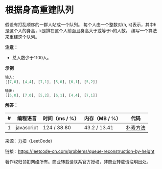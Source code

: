 # 根据身高重建队列

假设有打乱顺序的一群人站成一个队列。 每个人由一个整数对(h, k)表示，其中h是这个人的身高，k是排在这个人前面且身高大于或等于h的人数。 编写一个算法来重建这个队列。

**注意：**

- 总人数少于1100人。

**示例**

``` javascript
输入:
[[7,0], [4,4], [7,1], [5,0], [6,1], [5,2]]

输出:
[[5,0], [7,0], [5,2], [6,1], [4,4], [7,1]]
```

**解答：**

**#**|**编程语言**|**时间（ms / %）**|**内存（MB / %）**|**代码**
--|--|--|--|--
1|javascript|124 / 38.80|43.2 / 13.41|[朴素方法](./javascript/ac_v1.js)

来源：力扣（LeetCode）

链接：https://leetcode-cn.com/problems/queue-reconstruction-by-height

著作权归领扣网络所有。商业转载请联系官方授权，非商业转载请注明出处。
